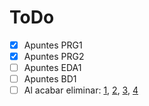 # ToDo

- [x] Apuntes PRG1
- [x] Apuntes PRG2
- [ ] Apuntes EDA1
- [ ] Apuntes BD1
- [ ] Al acabar eliminar: [1](https://github.com/SdeCos/Apuntes-II-24-25), [2](https://github.com/SdeCos/ficheros), [3](https://github.com/SdeCos/01-timeline), [4](https://github.com/SdeCos/proyectogit)
